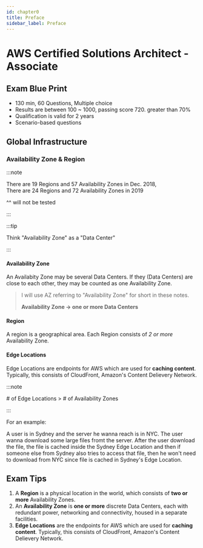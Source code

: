 ```yaml
---
id: chapter0
title: Preface
sidebar_label: Preface
---
```


# AWS Certified Solutions Architect - Associate

## Exam Blue Print

- 130 min, 60 Questions, Multiple choice
- Results are between 100 ~ 1000, passing score 720. greater than 70%
- Qualification is valid for 2 years
- Scenario-based questions


## Global Infrastructure

### Availability Zone & Region

:::note

There are 19 Regions and 57 Availability Zones in Dec. 2018,  
There are 24 Regions and 72 Availability Zones in 2019

^^ will not be tested

:::

:::tip

Think "Availability Zone" as a "Data Center"

:::


#### Availability Zone

An Availabity Zone may be several Data Centers. If they (Data Centers) are close to each other, they may be counted as one Availability Zone.

> I will use AZ referring to "Availability Zone" for short in these notes.
> 
> **Availability Zone -> one or more Data Centers**

#### Region

A region is a geographical area. Each Region consists of *2 or more* Availability Zone.

#### Edge Locations

Edge Locations are endpoints for AWS which are used for **caching content**. Typically, this consists of CloudFront, Amazon's Content Delievery Network.

:::note

\# of Edge Locations > \# of Availability Zones

:::


For an example:

A user is in Sydney and the server he wanna reach is in NYC. The user wanna download some large files fromt the server. After the user download the file, the file is cached inside the Sydney Edge Location and then if someone else from Sydney also tries to access that file, then he won't need to download from NYC since file is cached in Sydney's Edge Location.


## Exam Tips

1. A **Region** is a physical location in the world, which consists of **two or more** Availability Zones.
2. An **Availability Zone** is **one or more** discrete Data Centers, each with redundant power, networking and connectivity, housed in a separate facilities.
3. **Edge Locations** are the endpoints for AWS which are used for **caching content**. Typically, this consists of CloudFront, Amazon's Content Delievery Network.

